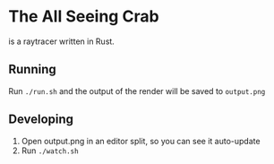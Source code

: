 # The All Seeing Crab

is a raytracer written in Rust.

## Running

Run `./run.sh` and the output of the render will be saved to `output.png`

## Developing

1. Open output.png in an editor split, so you can see it auto-update
2. Run `./watch.sh`

